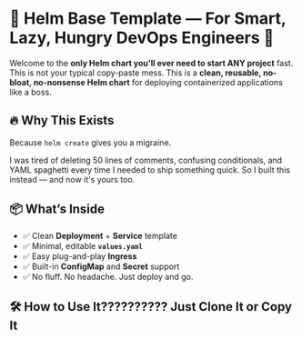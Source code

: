 # 🚀 Helm Base Template — For Smart, Lazy, Hungry DevOps Engineers 😤

Welcome to the **only Helm chart you'll ever need to start ANY project** fast. This is not your typical copy-paste mess. 
This is a **clean, reusable, no-bloat, no-nonsense Helm chart** for deploying containerized applications like a boss.

## 🔥 Why This Exists

Because `helm create` gives you a migraine.

I was tired of deleting 50 lines of comments, confusing conditionals, and YAML spaghetti every time I needed to ship something quick. So I built this instead — and now it's yours too.

## 📦 What’s Inside

- ✅ Clean **Deployment** + **Service** template
- ✅ Minimal, editable **`values.yaml`**
- ✅ Easy plug-and-play **Ingress**
- ✅ Built-in **ConfigMap** and **Secret** support
- ✅ No fluff. No headache. Just deploy and go.

## 🛠️ How to Use It?????????? Just Clone It or Copy It
